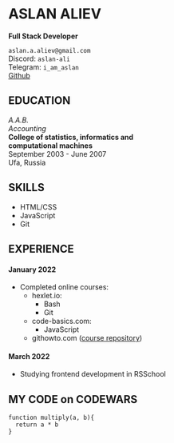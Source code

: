 # ASLAN ALIEV
**Full Stack Developer**

`aslan.a.aliev@gmail.com`   
Discord: `aslan-ali`  
Telegram: `i_am_aslan`  
[Github](https://github.com/aslan-ali/)

## EDUCATION
*A.A.B.*  
*Accounting*  
**College of statistics, informatics and  
computational machines**  
September 2003 - June 2007  
Ufa, Russia

## SKILLS
- HTML/CSS
- JavaScript
- Git

## EXPERIENCE
#### January 2022
- Completed online courses:
    - hexlet.io:
        - Bash
        - Git
    - code-basics.com:
        - JavaScript
    - githowto.com ([course repository](https://github.com/aslan-ali/githowtocom))  
#### March 2022
- Studying frontend development in RSSchool

## MY CODE on CODEWARS
```
function multiply(a, b){
  return a * b
}
```